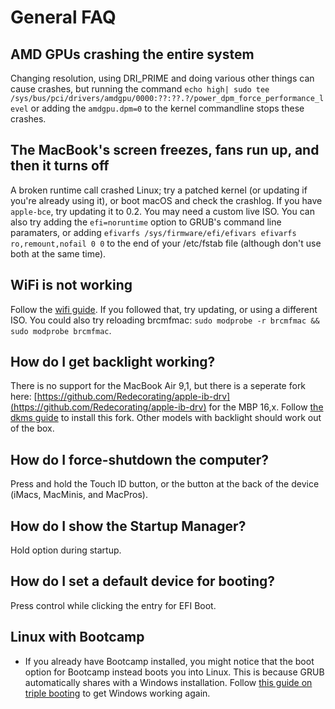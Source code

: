 # General FAQ

## AMD GPUs crashing the entire system

Changing resolution, using DRI_PRIME and doing various other things can cause crashes, but running the command `echo high| sudo tee /sys/bus/pci/drivers/amdgpu/0000:??:??.?/power_dpm_force_performance_level` or adding the `amdgpu.dpm=0` to the kernel commandline stops these crashes.

## The MacBook's screen freezes, fans run up, and then it turns off

A broken runtime call crashed Linux; try a patched kernel (or updating if you're already using it), or boot macOS and check the crashlog. If you have `apple-bce`, try updating it to 0.2. You may need a custom live ISO. You can also try adding the ``efi=noruntime`` option to GRUB's command line paramaters, or adding ``efivarfs /sys/firmware/efi/efivars efivarfs ro,remount,nofail 0 0`` to the end of your /etc/fstab file (although don't use both at the same time).

## WiFi is not working

Follow the [wifi guide](https://wiki.t2linux.org/guides/wifi). If you followed that, try updating, or using a different ISO. You could also try reloading brcmfmac: ``sudo modprobe -r brcmfmac && sudo modprobe brcmfmac``.

## How do I get backlight working?

There is no support for the MacBook Air 9,1, but there is a seperate fork here: [https://github.com/Redecorating/apple-ib-drv](https://github.com/Redecorating/apple-ib-drv) for the MBP 16,x. Follow [the dkms guide](https://wiki.t2linux.org/guides/dkms) to install this fork. Other models with backlight should work out of the box.

## How do I force-shutdown the computer?

Press and hold the Touch ID button, or the button at the back of the device (iMacs, MacMinis, and MacPros).

## How do I show the Startup Manager?

Hold option during startup.

## How do I set a default device for booting?

Press control while clicking the entry for EFI Boot.

## Linux with Bootcamp

- If you already have Bootcamp installed, you might notice that the boot option for Bootcamp instead boots you into Linux. This is because GRUB automatically shares with a Windows installation. Follow [this guide on triple booting](https://wiki.t2linux.org/guides/windows/#if-windows-is-installed-first) to get Windows working again.
